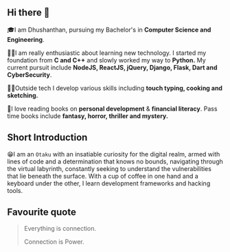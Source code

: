 ## Hi there 👋
<!-- Add emojis -->
🎓I am Dhushanthan, pursuing my Bachelor's in **Computer Science and Engineering**.

🧑‍💻I am really enthusiastic about learning new technology. I started my foundation from **C and C++** and slowly worked my way to **Python.** My current pursuit include **NodeJS, ReactJS, jQuery, Django, Flask, Dart and CyberSecurity**.

🧑‍🍳Outside tech I develop various skills including **touch typing, cooking and sketching.**

📖I love reading books on **personal development** & **financial literacy**. Pass time books include **fantasy, horror, thriller and mystery.**

<!-- Add Skills -->
<!-- Add github Stats -->
<!-- Add links -->
## Short Introduction
😁I am an `Otaku` with an insatiable curiosity for the digital realm, armed with lines of code and a determination that knows no bounds, navigating through the virtual labyrinth, constantly seeking to understand the vulnerabilities that lie beneath the surface. With a cup of coffee in one hand and a keyboard under the other, I learn development frameworks and hacking tools.


## Favourite quote
> Everything is connection.
>
> Connection is Power.
<!--
**Z3r0Tw0-ZT/Z3r0Tw0-ZT** is a ✨ _special_ ✨ repository because its `README.md` (this file) appears on your GitHub profile.

Here are some ideas to get you started:

- 🔭 I’m currently working on ...
- 🌱 I’m currently learning ...
- 👯 I’m looking to collaborate on ...
- 🤔 I’m looking for help with ...
- 💬 Ask me about ...
- 📫 How to reach me: ...
- 😄 Pronouns: ...
- ⚡ Fun fact: ...
-->
